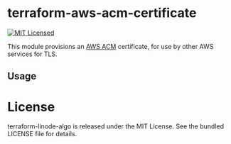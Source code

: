 terraform-aws-acm-certificate
=========

[![MIT Licensed](https://img.shields.io/badge/license-MIT-green.svg)](https://tldrlegal.com/license/mit-license)

This module provisions an [AWS ACM](https://docs.aws.amazon.com/acm/index.html#lang/en_us) certificate, for use by other AWS services for TLS.

## Usage

# License

terraform-linode-algo is released under the MIT License. See the bundled LICENSE file for details.
